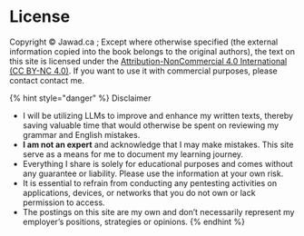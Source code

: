 # License

Copyright © Jawad.ca ; Except where otherwise specified (the external information copied into the book belongs to the original authors), the text on this site is licensed under the [Attribution-NonCommercial 4.0 International (CC BY-NC 4.0)](https://creativecommons.org/licenses/by-nc/4.0/). If you want to use it with commercial purposes, please contact contact me.

{% hint style="danger" %}
Disclaimer

* I will be utilizing LLMs to improve and enhance my written texts, thereby saving valuable time that would otherwise be spent on reviewing my grammar and English mistakes.
* **I am not an expert** and acknowledge that I may make mistakes. This site serve as a means for me to document my learning journey.
* Everything I share is solely for educational purposes and comes without any guarantee or liability. Please use the information at your own risk.
* It is essential to refrain from conducting any pentesting activities on applications, devices, or networks that you do not own or lack permission to access.
* The postings on this site are my own and don’t necessarily represent my employer’s positions, strategies or opinions.
{% endhint %}



